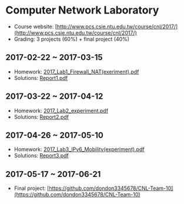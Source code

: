 # Computer Network Laboratory

- Course website: [http://www.pcs.csie.ntu.edu.tw/course/cnl/2017/](http://www.pcs.csie.ntu.edu.tw/course/cnl/2017/)
- Grading: 3 projects (60%) + final project (40%)

## 2017-02-22 ~ 2017-03-15

- Homework: [2017_Lab1_Firewall_NAT(exeriment).pdf](http://www.pcs.csie.ntu.edu.tw/views/courses/cnl/2017/2017_Lab1_Firewall_NAT(exeriment).pdf)
- Solutions: [Report1.pdf](Computer%20Network%20Laboratory/Report1.pdf)

## 2017-03-22 ~ 2017-04-12

- Homework: [2017_Lab2_experiment.pdf](http://www.pcs.csie.ntu.edu.tw/views/courses/cnl/2017/2017_Lab2_experiment.pdf)
- Solutions: [Report2.pdf](Computer%20Network%20Laboratory/Report2.pdf)

## 2017-04-26 ~ 2017-05-10

- Homework: [2017_Lab3_IPv6_Mobility(experiment).pdf](http://www.pcs.csie.ntu.edu.tw/views/courses/cnl/2017/2017_Lab3_IPv6_Mobility(experiment).pdf)
- Solutions: [Report3.pdf](Computer%20Network%20Laboratory/Report3.pdf)

## 2017-05-17 ~ 2017-06-21

- Final project: [https://github.com/dondon3345678/CNL-Team-10](https://github.com/dondon3345678/CNL-Team-10)
